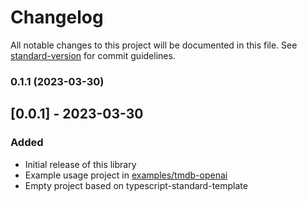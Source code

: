 # Changelog

All notable changes to this project will be documented in this file. See [standard-version](https://github.com/conventional-changelog/standard-version) for commit guidelines.

### 0.1.1 (2023-03-30)

## [0.0.1] - 2023-03-30

### Added

- Initial release of this library
- Example usage project in [examples/tmdb-openai](examples/tmdb-openai)
- Empty project based on typescript-standard-template 